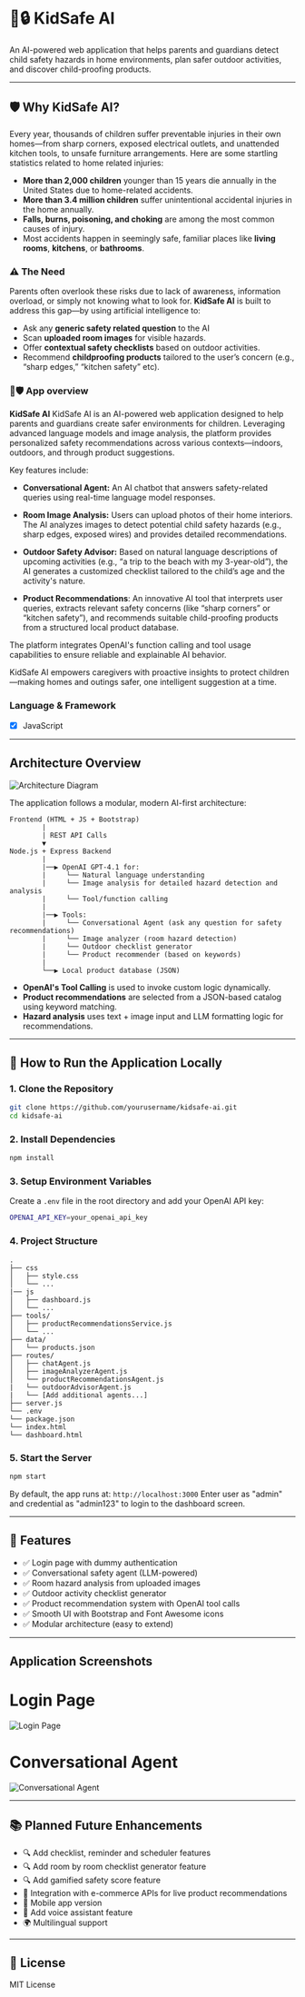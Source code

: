 
# 👶🔒 KidSafe AI

An AI-powered web application that helps parents and guardians detect child safety hazards in home environments, plan safer outdoor activities, and discover child-proofing products.

---

## 🛡️ Why KidSafe AI?

Every year, thousands of children suffer preventable injuries in their own homes—from sharp corners, exposed electrical outlets, and unattended kitchen tools, to unsafe furniture arrangements. Here are some startling statistics related to home related injuries:

- **More than 2,000 children** younger than 15 years die annually in the United States due to home-related accidents.
- **More than 3.4 million children** suffer unintentional accidental injuries in the home annually.
- **Falls, burns, poisoning, and choking** are among the most common causes of injury.
- Most accidents happen in seemingly safe, familiar places like **living rooms**, **kitchens**, or **bathrooms**.

### ⚠️ The Need

Parents often overlook these risks due to lack of awareness, information overload, or simply not knowing what to look for. **KidSafe AI** is built to address this gap—by using artificial intelligence to:
- Ask any **generic safety related question** to the AI
- Scan **uploaded room images** for visible hazards.
- Offer **contextual safety checklists** based on outdoor activities.
- Recommend **childproofing products** tailored to the user’s concern (e.g., “sharp edges,” “kitchen safety” etc).

### 👶🛡️ App overview

**KidSafe AI**
KidSafe AI is an AI-powered web application designed to help parents and guardians create safer environments for children. Leveraging advanced language models and image analysis, the platform provides personalized safety recommendations across various contexts—indoors, outdoors, and through product suggestions.

Key features include:

-  **Conversational Agent:**  An AI chatbot that answers safety-related queries using real-time language model responses.

- **Room Image Analysis:** Users can upload photos of their home interiors. The AI analyzes images to detect potential child safety hazards (e.g., sharp edges, exposed wires) and provides detailed recommendations.

- **Outdoor Safety Advisor:** Based on natural language descriptions of upcoming activities (e.g., “a trip to the beach with my 3-year-old”), the AI generates a customized checklist tailored to the child’s age and the activity's nature.

- **Product Recommendations**: An innovative AI tool that interprets user queries, extracts relevant safety concerns (like “sharp corners” or “kitchen safety”), and recommends suitable child-proofing products from a structured local product database.

The platform integrates OpenAI's function calling and tool usage capabilities to ensure reliable and explainable AI behavior. 

KidSafe AI empowers caregivers with proactive insights to protect children—making homes and outings safer, one intelligent suggestion at a time.

### Language & Framework
- [x] JavaScript

---

## Architecture Overview
![Architecture Diagram](docs/images/arch_diagram.jpg?raw=true)

The application follows a modular, modern AI-first architecture:

```
Frontend (HTML + JS + Bootstrap)
        |
        | REST API Calls
        ▼
Node.js + Express Backend
        |
        |──▶ OpenAI GPT-4.1 for:
        |     └── Natural language understanding
        |     └── Image analysis for detailed hazard detection and analysis
        |     └── Tool/function calling
        |
        |──▶ Tools:
        |     └── Conversational Agent (ask any question for safety recommendations)
        |     └── Image analyzer (room hazard detection)
        |     └── Outdoor checklist generator
        |     └── Product recommender (based on keywords)
        |
        └──▶ Local product database (JSON)
```

- **OpenAI's Tool Calling** is used to invoke custom logic dynamically.
- **Product recommendations** are selected from a JSON-based catalog using keyword matching.
- **Hazard analysis** uses text + image input and LLM formatting logic for recommendations.

---

## 🚀 How to Run the Application Locally

### 1. Clone the Repository

```bash
git clone https://github.com/yourusername/kidsafe-ai.git
cd kidsafe-ai
```

### 2. Install Dependencies

```bash
npm install
```

### 3. Setup Environment Variables

Create a `.env` file in the root directory and add your OpenAI API key:

```bash
OPENAI_API_KEY=your_openai_api_key
```

### 4. Project Structure

```
.
├── css
│   ├── style.css
│   └── ...
|── js
│   ├── dashboard.js
│   └── ...
├── tools/
│   ├── productRecommendationsService.js
│   └── ...
├── data/
│   └── products.json
├── routes/
│   ├── chatAgent.js
│   ├── imageAnalyzerAgent.js
│   └── productRecommendationsAgent.js
|   └── outdoorAdvisorAgent.js
|   └── [Add additional agents...]
├── server.js
└── .env
└── package.json
└── index.html
└── dashboard.html
```

### 5. Start the Server

```bash
npm start
```

By default, the app runs at: `http://localhost:3000`
Enter user as "admin" and credential as "admin123" to login to the dashboard screen.  

---

## 🧪 Features

- ✅ Login page with dummy authentication
- ✅ Conversational safety agent (LLM-powered)
- ✅ Room hazard analysis from uploaded images
- ✅ Outdoor activity checklist generator
- ✅ Product recommendation system with OpenAI tool calls
- ✅ Smooth UI with Bootstrap and Font Awesome icons
- ✅ Modular architecture (easy to extend)

---
## Application Screenshots
# Login Page
![Login Page](docs/images/loginScreen.jpg?raw=true)


# Conversational Agent
![Conversational Agent](docs/images/conversational_agent.png?raw=true)

---
## 📚 Planned Future Enhancements
- 🔍 Add checklist, reminder and scheduler features
- 🔍 Add room by room checklist generator feature
- 🔍 Add gamified safety score feature
- 🛒 Integration with e-commerce APIs for live product recommendations
- 📱 Mobile app version
- 📱 Add voice assistant feature
- 🌍 Multilingual support

---

## 📄 License

MIT License
